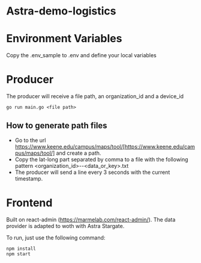 # Astra-demo-logistics

# Environment Variables

Copy the .env_sample to .env and define your local variables
# Producer

The producer will receive a file path, an organization_id and a device_id

````
go run main.go <file path>
````

## How to generate path files

- Go to the url https://www.keene.edu/campus/maps/tool/[https://www.keene.edu/campus/maps/tool/] and create a path.
- Copy the lat-long part separated by comma to a file with the following pattern <organization_id>-<device-id>-<data_or_key>.txt
- The producer will send a line every 3 seconds with the current timestamp.

# Frontend

Built on react-admin (https://marmelab.com/react-admin/).
The data provider is adapted to woth with Astra Stargate.

To run, just use the following command:

````
npm install
npm start
````

